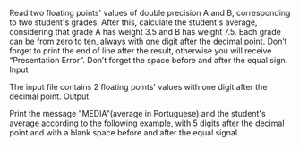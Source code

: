 

Read two floating points' values of double precision A and B, corresponding to two student's grades. After this, calculate the student's average, considering that grade A has weight 3.5 and B has weight 7.5. Each grade can be from zero to ten, always with one digit after the decimal point. Don’t forget to print the end of line after the result, otherwise you will receive “Presentation Error”. Don’t forget the space before and after the equal sign.
Input

The input file contains 2 floating points' values with one digit after the decimal point.
Output

Print the message "MEDIA"(average in Portuguese) and the student's average according to the following example, with 5 digits after the decimal point and with a blank space before and after the equal signal.
